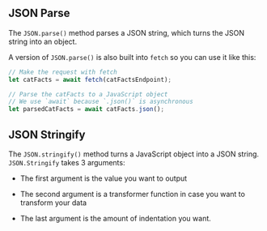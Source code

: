 ## JSON Parse

The `JSON.parse()` method parses a JSON string, which turns the JSON string into an object.

A version of `JSON.parse()` is also built into `fetch` so you can use it like this:

```js
// Make the request with fetch
let catFacts = await fetch(catFactsEndpoint);

// Parse the catFacts to a JavaScript object
// We use `await` because `.json()` is asynchronous
let parsedCatFacts = await catFacts.json();
```

## JSON Stringify

The `JSON.stringify()` method turns a JavaScript object into a JSON string. `JSON.Stringify` takes 3 arguments:

- The first argument is the value you want to output

- The second argument is a transformer function in case you want to transform your data

- The last argument is the amount of indentation you want.
